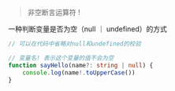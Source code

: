 > 非空断言运算符 !

一种判断变量是否为空（null ｜ undefined）的方式

```ts
// 可以在代码中省略对null和undefined的校验

// 变量名! 表示这个变量的值不会为空
function sayHello(name?: string | null) {
    console.log(name!.toUpperCase())
}
```

